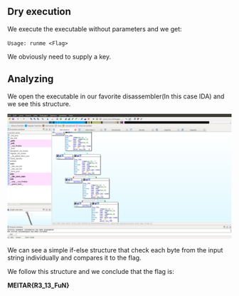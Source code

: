 ## Dry execution

We execute the executable without parameters and we get:

`Usage: runme <Flag>`

We obviously need to supply a key.



## Analyzing

We open the executable in our favorite disassembler(In this case IDA) and we see this structure.

![keygen1](imgs/1.png)

We can see a simple if-else structure that check each byte from the input string individually and compares it to the flag.

We follow this structure and we conclude that the flag is:

**MEITAR{R3_13_FuN}**